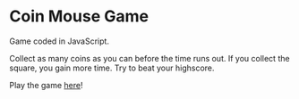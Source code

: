 Coin Mouse Game
=================

Game coded in JavaScript.

Collect as many coins as you can before the time runs out. If you collect the square, you gain more time. Try to beat your highscore.

Play the game [here](https://coin-mouse-game.glitch.me/)!